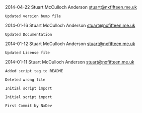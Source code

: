 2014-04-22  Stuart McCulloch Anderson  <stuart@nxfifteen.me.uk>

	Updated version bump file

2014-01-16  Stuart McCulloch Anderson  <stuart@nxfifteen.me.uk>

	Updated Documentation

2014-01-12  Stuart McCulloch Anderson  <stuart@nxfifteen.me.uk>

	Updated License file

2014-01-11  Stuart McCulloch Anderson  <stuart@nxfifteen.me.uk>

	Added script tag to README

	Deleted wrong file

	Initial script import

	Initial script import

	First Commit by NxDev
